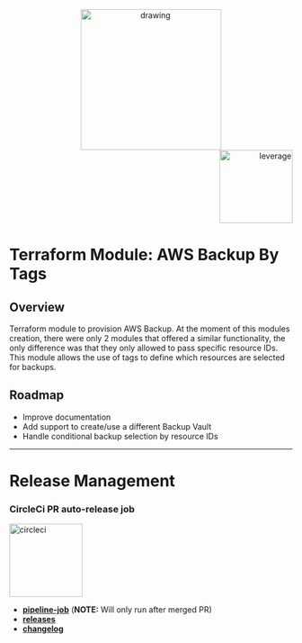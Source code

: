 <div align="center">
    <img src="https://raw.githubusercontent.com/binbashar/terraform-aws-backup-by-tags/master/figures/binbash-logo.png" 
    alt="drawing" width="250"/>
</div>
<div align="right">
  <img src="https://raw.githubusercontent.com/binbashar/terraform-aws-backup-by-tags/master/figures/binbash-leverage-terraform-logo.png"
   alt="leverage" width="130"/>
</div>

# Terraform Module: AWS Backup By Tags

## Overview
Terraform module to provision AWS Backup. At the moment of this modules creation, there were only 2 modules that offered a similar functionality, the only difference was that they only allowed to pass specific resource IDs. This module allows the use of tags to define which resources are selected for backups.

## Roadmap
* Improve documentation
* Add support to create/use a different Backup Vault
* Handle conditional backup selection by resource IDs

---

# Release Management
### CircleCi PR auto-release job

<div align="left">
  <img src="https://raw.githubusercontent.com/binbashar/terraform-aws-backup-by-tags/master/figures/circleci-logo.png" 
  alt="circleci" width="130"/>
</div>

- [**pipeline-job**](https://circleci.com/gh/binbashar/terraform-aws-backup-by-tags) (**NOTE:** Will only run after merged PR)
- [**releases**](https://github.com/binbashar/terraform-aws-backup-by-tags/releases)
- [**changelog**](https://github.com/binbashar/terraform-aws-backup-by-tags/blob/master/CHANGELOG.md)
